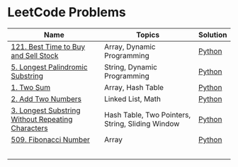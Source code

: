 # LeetCode Problems

| Name                                                                                                                                  | Topics                                           | Solution                                                                 |
| ------------------------------------------------------------------------------------------------------------------------------------- | ------------------------------------------------ | ------------------------------------------------------------------------ |
| [121. Best Time to Buy and Sell Stock](https://leetcode-cn.com/problems/best-time-to-buy-and-sell-stock/)                             | Array, Dynamic Programming                       | [Python](./121.best-time-to-buy-and-sell-stock/Solution.py)              |
| [5. Longest Palindromic Substring](https://leetcode-cn.com/problems/longest-palindromic-substring/submissions/)                       | String, Dynamic Programming                      | [Python](./5.longest-palindromic-substring/Manacher.py)                  |
| [1. Two Sum](https://leetcode-cn.com/problems/two-sum/)                                                                               | Array, Hash Table                                | [Python](./1.two-sum/Solution.py)                                        |
| [2. Add Two Numbers](https://leetcode-cn.com/problems/add-two-numbers/)                                                               | Linked List, Math                                | [Python](./2.add-two-numbers/Solution.py)                                |
| [3. Longest Substring Without Repeating Characters](https://leetcode-cn.com/problems/longest-substring-without-repeating-characters/) | Hash Table, Two Pointers, String, Sliding Window | [Python](./3.longest-substring-without-repeating-characters/Solution.py) |
| [509. Fibonacci Number](https://leetcode-cn.com/problems/fibonacci-number/)                                                           | Array                                            | [Python](./509.fibonacci-number/Solution.py)                             |
| | | |
| | | |
| | | |
| | | |
| | | |